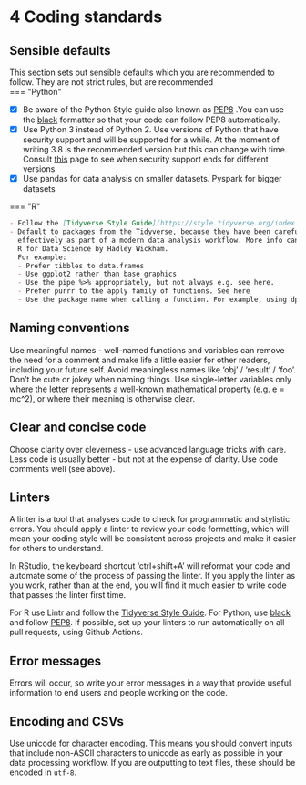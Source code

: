 # 4 Coding standards 

## Sensible defaults

This section sets out sensible defaults which you are recommended to follow. They are not strict rules, but are recommended  
=== "Python"


- [x] Be aware of the Python Style guide also known as [PEP8](https://peps.python.org/pep-0008/) .You can use the [black](https://black.readthedocs.io/en/stable/) formatter so that your code can follow PEP8 automatically.
- [x] Use Python 3 instead of Python 2. Use versions of Python that have security support and will be supported for a while. At the moment of writing 3.8 is the recommended version but this can change with time. Consult [this](https://endoflife.date/python) page to see when security support ends for different versions
- [x] Use pandas for data analysis on smaller datasets. Pyspark for bigger datasets

=== "R"

``` md 
- Follow the [Tidyverse Style Guide](https://style.tidyverse.org/index.html)
- Default to packages from the Tidyverse, because they have been carefully designed to work together 
  effectively as part of a modern data analysis workflow. More info can be found here: 
  R for Data Science by Hadley Wickham. 
  For example:
  - Prefer tibbles to data.frames
  - Use ggplot2 rather than base graphics
  - Use the pipe %>% appropriately, but not always e.g. see here.
  - Prefer purrr to the apply family of functions. See here
  - Use the package name when calling a function. For example, using dplyr::mutate() rather than just mutate()

```


## Naming conventions

Use meaningful names - well-named functions and variables can remove the need for a comment and make life a 
little easier for other readers, including your future self. 
Avoid meaningless names like ‘obj’ / ‘result’ / ‘foo’.
Don’t be cute or jokey when naming things.
Use single-letter variables only where the letter represents a well-known mathematical property (e.g. e = mc^2), or where their meaning is otherwise clear.

## Clear and concise code

Choose clarity over cleverness - use advanced language tricks with care.
Less code is usually better - but not at the expense of clarity.
Use code comments well (see above).

## Linters

A linter is a tool that analyses code to check for programmatic and stylistic errors. You should apply a linter to review your code formatting, which will mean your coding style will be consistent across projects and make it easier for others to understand.

In RStudio, the keyboard shortcut ‘ctrl+shift+A’ will reformat your code and automate some of the process of passing the linter. If you apply the linter as you work, rather than at the end, you will find it much easier to write code that passes the linter first time.

For R use Lintr and follow the [Tidyverse Style Guide](https://style.tidyverse.org/index.html).
For Python, use [black](https://github.com/psf/black) and follow [PEP8](https://peps.python.org/pep-0008/).
If possible, set up your linters to run automatically on all pull requests, using Github Actions.

## Error messages
Errors will occur, so write your error messages in a way that provide useful information to end users and people working on the code.

## Encoding and CSVs	

Use unicode for character encoding. This means you should convert inputs that include non-ASCII characters to unicode as early as possible in your data processing workflow. If you are outputting to text files, these should be encoded in `utf-8`.

